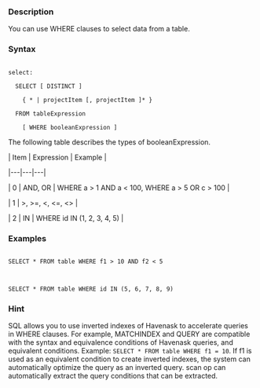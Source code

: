 ### Description

You can use WHERE clauses to select data from a table.



### Syntax



```

select:

  SELECT [ DISTINCT ]

    { * | projectItem [, projectItem ]* }

  FROM tableExpression

    [ WHERE booleanExpression ]

```



The following table describes the types of booleanExpression.



| Item | Expression | Example |

|---|---|---|

| 0 | AND, OR | WHERE a > 1 AND a < 100, WHERE a > 5 OR c > 100 |

| 1 | >, >=, <, <=, <> |

| 2 | IN | WHERE id IN (1, 2, 3, 4, 5) |



### Examples



```

SELECT * FROM table WHERE f1 > 10 AND f2 < 5



SELECT * FROM table WHERE id IN (5, 6, 7, 8, 9)

```

### Hint

SQL allows you to use inverted indexes of Havenask to accelerate queries in WHERE clauses. For example, MATCHINDEX and QUERY are compatible with the syntax and equivalence conditions of Havenask queries, and equivalent conditions. Example: `SELECT * FROM table WHERE f1 = 10`. If f1 is used as an equivalent condition to create inverted indexes, the system can automatically optimize the query as an inverted query. scan op can automatically extract the query conditions that can be extracted.




